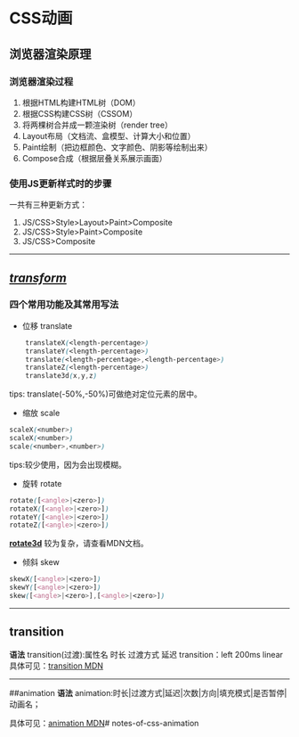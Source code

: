 # CSS动画 

## 浏览器渲染原理

### 浏览器渲染过程
1. 根据HTML构建HTML树（DOM）
2. 根据CSS构建CSS树（CSSOM）
3. 将两棵树合并成一颗渲染树（render tree）
4. Layout布局（文档流、盒模型、计算大小和位置）
5. Paint绘制（把边框颜色、文字颜色、阴影等绘制出来）
6. Compose合成（根据层叠关系展示画面）
### 使用JS更新样式时的步骤
一共有三种更新方式：
1. JS/CSS>Style>Layout>Paint>Composite
2. JS/CSS>Style>Paint>Composite
3. JS/CSS>Composite

-----

## *[transform](https://developer.mozilla.org/zh-CN/docs/Web/CSS/transform)*

### 四个常用功能及其常用写法
* 位移 translate

```css
    translateX(<length-percentage>)
    translateY(<length-percentage>)
    translate(<length-percentage>,<length-percentage>)
    translateZ(<length-percentage>)
    translate3d(x,y,z)
```

tips: translate(-50%,-50%)可做绝对定位元素的居中。

* 缩放 scale

```css
scaleX(<number>)
scaleX(<number>)
scale(<number>,<number>)
```

tips:较少使用，因为会出现模糊。

* 旋转 rotate

```css
rotate([<angle>|<zero>])
rotateX([<angle>|<zero>])
rotateY([<angle>|<zero>])
rotateZ([<angle>|<zero>])

```
**[rotate3d](https://developer.mozilla.org/zh-CN/docs/Web/CSS/transform-function/rotate3d)** 较为复杂，请查看MDN文档。

* 倾斜 skew

```css
skewX([<angle>|<zero>])
skewY([<angle>|<zero>])
skew([<angle>|<zero>],[<angle>|<zero>])
```

-----------

## transition
**语法**
transition(过渡):属性名 时长 过渡方式 延迟
transition：left 200ms linear
具体可见：[transition MDN](https://developer.mozilla.org/zh-CN/docs/Web/CSS/transition)

---------

##animation
**语法**
animation:时长|过渡方式|延迟|次数|方向|填充模式|是否暂停|动画名；

具体可见：[animation MDN](https://developer.mozilla.org/zh-CN/docs/Web/CSS/animation)# notes-of-css-animation
